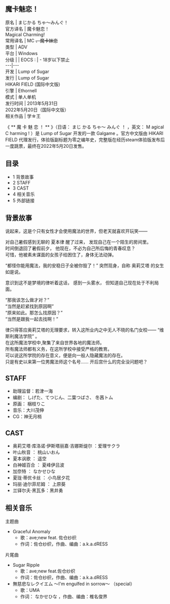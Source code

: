 魔卡魅恋！  
---  
原名  |  まじかる ちゃ～みんぐ！   
官方译名  |  魔卡魅恋！   
Magical Charming!  
常用译名  |  MC ~~、魔卡妹恋~~  
类型  |  ADV   
平台  |  Windows   
分级  |  |  EOCS  :  |  \- 18岁以下禁止   
---|---  
开发  |  Lump of Sugar   
发行  |  Lump of Sugar   
HIKARI FIELD  (国际中文版)  
引擎  |  Ethornell   
模式  |  单人单机   
发行时间  |  2013年5月31日   
2022年5月20日（国际中文版）  
相关作品  |  学☆王   
  
《 ** 魔  卡  魅  恋  ！  ** 》（日语：  まじ  かる  ちゃ〜  みんぐ  ！  ，英文：  M  agical  C  harming
!  ）是  Lump of Sugar  开发的一款  Galgame  。官方中文版由  HIKARI FIELD
代理发行，体验版副标题为零之编年史，完整版在经历steam体验版发布后一度跳票，最终在2022年5月20日发售。

##  目录

  * 1  背景故事 
  * 2  STAFF 
  * 3  CAST 
  * 4  相关音乐 
  * 5  外部链接 

##  背景故事

说起来，这是个只有女性才会使用魔法的世界，但老天就喜欢开玩笑——  
  
对自己暑假感到无聊的  夏本律  醒了过来，  发现自己在一个陌生的房间里。  
时间倒退回了暑假前夕，  他现在，不必为自己所后悔的青春叹息？  
可惜，他被素未谋面的女孩子给困住了，身体无法动弹。  
  
“都怪你能用魔法，我的安稳日子全被你毁了！”  突然现身，自称  奥莉艾塔  的女生如是说。  
  
意识到这不是梦境的律听着这话，  感到一头雾水，  但知道自己现在处于不利局面。  
  
“那我该怎么做才对？”  
“当然是赶紧找到原因啊”  
“原来如此。那怎么找原因？”  
“当然是跟我一起去找啊！”  
  
律只得答应奥莉艾塔的无理要求，转入这所业内之中无人不晓的名门女校——  “维斯利魔法学院”  。  
在这所魔法学校中,聚集了来自世界各地的魔法师。  
所有魔法师都有义务，在这所学校中接受严格的教育。  
可以说这所学院的存在意义，便是向一般人隐藏魔法的存在。  
只是有史以来第一位男魔法师这个名号……  开后宫什么的完全没问题吧？

##  STAFF

  * 助理监督：若津一海 
  * 编剧：  しげた、てつじん、二葉つばさ、  冬茜トム 
  * 原画：  梱枝りこ 
  * 音乐：大川茂伸 
  * CG：神无月梢 

##  CAST

  * 奥莉艾塔·库洛诺·伊斯塔丽嘉·吉娜斯缇尔  ：爱理サクラ 
  * 叶山秋音  ：  桃山いおん 
  * 夏本讽歌  ：  遥空 
  * 白神姬百合  ：  夏峰伊吕波 
  * 加奈特  ：  なかせひな 
  * 夏珑·蒂优卡丝  ：  小鸟居夕花 
  * 玛丽·迪尔菲尼姆  ：  上原葵 
  * 兰铎尔夫·黑瓦多：黑井勇 

##  相关音乐

主题曲

  * Graceful Anomaly 
    * 歌：ave;new feat.  佐仓纱织 
    * 作词：佐仓纱织，作曲、编曲：a.k.a.dRESS 

片尾曲

  * Sugar Ripple 
    * 歌：ave;new feat.佐仓纱织 
    * 作词：佐仓纱织，作曲、编曲：a.k.a.dRESS 
  * 無慈悲なレクイエム ～I'm engulfed in sorrow～  （special） 
    * 歌：UMA 
    * 作词：  なかせひな  ，作曲、编曲：椎名俊界 